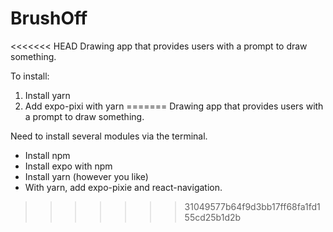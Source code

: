 # BrushOff
<<<<<<< HEAD
Drawing app that provides users with a prompt to draw something. 

To install:
1. Install yarn
2. Add expo-pixi with yarn
=======
Drawing app that provides users with a prompt to draw something.

Need to install several modules via the terminal.
- Install npm
- Install expo with npm
- Install yarn (however you like)
- With yarn, add expo-pixie and react-navigation.  
>>>>>>> 31049577b64f9d3bb17ff68fa1fd155cd25b1d2b
